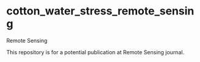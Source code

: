 # cotton_water_stress_remote_sensing
Remote Sensing

This repository is for a potential publication at Remote Sensing journal.
